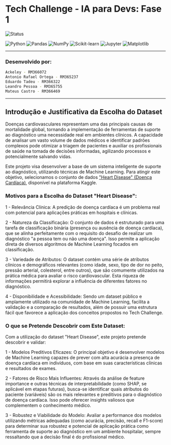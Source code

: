 # Tech Challenge - IA para Devs: Fase 1 
 
 ![Status](https://img.shields.io/badge/status-em%20desenvolvimento-orange)


![Python](https://img.shields.io/badge/Python-3776AB?style=for-the-badge&logo=python&logoColor=white) ![Pandas](https://img.shields.io/badge/Pandas-150458?style=for-the-badge&logo=pandas&logoColor=white) ![NumPy](https://img.shields.io/badge/NumPy-013243?style=for-the-badge&logo=numpy&logoColor=white) ![Scikit-learn](https://img.shields.io/badge/scikit--learn-F7931E?style=for-the-badge&logo=scikit-learn&logoColor=white) ![Jupyter](https://img.shields.io/badge/Jupyter-F37626?style=for-the-badge&logo=jupyter&logoColor=white) ![Matplotlib](https://img.shields.io/badge/Matplotlib-11557C?style=for-the-badge&logo=matplotlib&logoColor=white)

<!-- ![Status](https://img.shields.io/badge/status-conclu%C3%ADdo-brightgreen) -->

---

### Desenvolvido por:
```bash
Ackeley - RM366072
Antonio Rafael Ortega - RM365237
Eduardo Tadeu - RM366322
Leandro Pessoa - RM365755
Mateus Castro - RM366469
```

---

## Introdução e Justificativa da Escolha do Dataset

Doenças cardiovasculares representam uma das principais causas de mortalidade global, tornando a implementação de ferramentas de suporte ao diagnóstico uma necessidade real em ambientes clínicos. A capacidade de analisar um vasto volume de dados médicos e identificar padrões complexos pode otimizar a triagem de pacientes e auxiliar os profissionais de saúde na tomada de decisões informadas, agilizando processos e potencialmente salvando vidas.

Este projeto visa desenvolver a base de um sistema inteligente de suporte ao diagnóstico, utilizando técnicas de Machine Learning. Para atingir este objetivo, selecionamos o conjunto de dados ["Heart Disease" (Doença Cardíaca)](https://www.kaggle.com/datasets/oktayrdeki/heart-disease), disponível na plataforma Kaggle.

### Motivos para a Escolha do Dataset "Heart Disease":

1 - Relevância Clínica: A predição de doença cardíaca é um problema real com potencial para aplicações práticas em hospitais e clínicas.

2 - Natureza da Classificação: O conjunto de dados é estruturado para uma tarefa de classificação binária (presença ou ausência de doença cardíaca), que se alinha perfeitamente com o requisito do desafio de realizar um diagnóstico "a pessoa tem ou não uma doença". Isso permite a aplicação direta de diversos algoritmos de Machine Learning focados em classificação.

3 - Variedade de Atributos: O dataset contém uma série de atributos clínicos e demográficos relevantes (como idade, sexo, tipo de dor no peito, pressão arterial, colesterol, entre outros), que são comumente utilizados na prática médica para avaliar o risco cardiovascular. Esta riqueza de informações permitirá explorar a influência de diferentes fatores no diagnóstico.

4 - Disponibilidade e Acessibilidade: Sendo um dataset público e amplamente utilizado na comunidade de Machine Learning, facilita a validação e a comparação de resultados, além de possuir uma estrutura fácil que favorece a aplicação dos conceitos propostos no Tech Challenge.

### O que se Pretende Descobrir com Este Dataset:

Com a utilização do dataset "Heart Disease", este projeto pretende descobrir e validar:

1 - Modelos Preditivos Eficazes: O principal objetivo é desenvolver modelos de Machine Learning capazes de prever com alta acurácia a presença de doença cardíaca em indivíduos, com base em suas características clínicas e resultados de exames.

2 - Fatores de Risco Mais Influentes: Através da análise de feature importance e outras técnicas de interpretabilidade (como SHAP, se aplicável em etapas futuras), busca-se identificar quais atributos do paciente (variáveis) são os mais relevantes e preditivos para o diagnóstico de doença cardíaca. Isso pode oferecer insights valiosos que complementem o conhecimento médico.

3 - Robustez e Viabilidade do Modelo: Avaliar a performance dos modelos utilizando métricas adequadas (como acurácia, precisão, recall e F1-score) para determinar sua robustez e potencial de aplicação prática como ferramenta de suporte ao diagnóstico em um ambiente hospitalar, sempre ressaltando que a decisão final é do profissional médico.
